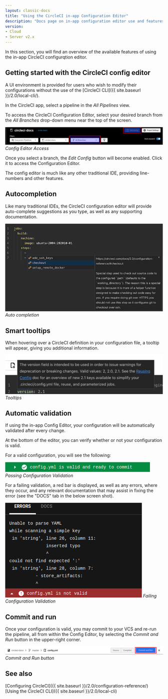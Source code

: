 ```yaml
---
layout: classic-docs
title: "Using the CircleCI in-app Configuration Editor"
description: "Docs page on in-app configuration editor use and features"
version:
- Cloud
- Server v2.x
---
```


In this section, you will find an overview of the available features of using the in-app CircleCI configurqtion editor.

## Getting started with the CircleCI config editor

A UI environment is provided for users who wish to modify their configurations without the use of the 
[CircleCI CLI]({{ site.baseurl }}/2.0/local-cli/). 

In the CircleCI app, select a pipeline in the *All Pipelines* view.

To access the CircleCI Configuration Editor, select your desired branch from the *All Branches*
drop-down menu near the top of the screen.

![Config Editor Access](../assets/img/docs/config-editor-all-branches.png)
*Config Editor Access*

Once you select a branch, the *Edit Config* button will become enabled. Click it to access the Configuration Editor.

The config editor is much like any other traditional IDE, providing line-numbers and other features.

## Autocompletion

Like many traditional IDEs, the CircleCI configuration editor will provide auto-complete suggestions as you type, as well
as any supporting documentation.

![Config Editor Auto-complete](../assets/img/docs/config-editor-auto-complete.png)
*Auto completion*

## Smart tooltips

When hovering over a CircleCI definition in your configuration file, a tooltip will appear, giving you additional information.

![Tooltips](../assets/img/docs/config-editor-tooltips.png)
*Tooltips*

## Automatic validation

If using the in-app Config Editor, your configuration will be automatically validated after every change.

At the bottom of the editor, you can verify whether or not your configuration is valid.

For a valid configuration, you will see the following:

![Automatic Validation](../assets/img/docs/config-editor-validate-pass.png)
*Passing Configuration Validation*

For a failing validation, a red bar is displayed, as well as any errors, where they occur, and any relevant documentation 
that may assist in fixing the error (see the "DOCS" tab in the below screen shot).

![Automatic Validation](../assets/img/docs/config-editor-validate-fail.png)
*Failing Configuration Validation*

## Commit and run

Once your configuration is valid, you may commit to your VCS and re-run the pipeline, all from within the Config Editor,
by selecting the *Commit and Run* button in the upper-right corner.

![Commit and Run](../assets/img/docs/config-editor-commit-and-run.png)
*Commit and Run button*

## See also

[Configuring CircleCI]({{ site.baseurl }}/2.0/configuration-reference/)
[Using the CircleCI CLI]({{ site.baseurl }}/2.0/local-cli)


